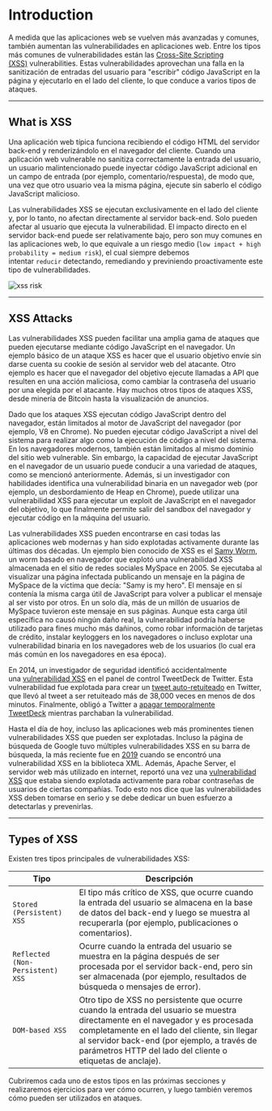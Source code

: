 # Introduction

A medida que las aplicaciones web se vuelven más avanzadas y comunes, también aumentan las vulnerabilidades en aplicaciones web. Entre los tipos más comunes de vulnerabilidades están las [Cross-Site Scripting (XSS)](https://owasp.org/www-community/attacks/xss/) vulnerabilities. Estas vulnerabilidades aprovechan una falla en la sanitización de entradas del usuario para "escribir" código JavaScript en la página y ejecutarlo en el lado del cliente, lo que conduce a varios tipos de ataques.

---

## What is XSS

Una aplicación web típica funciona recibiendo el código HTML del servidor back-end y renderizándolo en el navegador del cliente. Cuando una aplicación web vulnerable no sanitiza correctamente la entrada del usuario, un usuario malintencionado puede inyectar código JavaScript adicional en un campo de entrada (por ejemplo, comentario/respuesta), de modo que, una vez que otro usuario vea la misma página, ejecute sin saberlo el código JavaScript malicioso.

Las vulnerabilidades XSS se ejecutan exclusivamente en el lado del cliente y, por lo tanto, no afectan directamente al servidor back-end. Solo pueden afectar al usuario que ejecuta la vulnerabilidad. El impacto directo en el servidor back-end puede ser relativamente bajo, pero son muy comunes en las aplicaciones web, lo que equivale a un riesgo medio (`low impact + high probability = medium risk`), el cual siempre debemos intentar `reducir` detectando, remediando y previniendo proactivamente este tipo de vulnerabilidades.

![xss risk](https://academy.hackthebox.com/storage/modules/103/xss_risk_chart_1.jpg)

---

## XSS Attacks

Las vulnerabilidades XSS pueden facilitar una amplia gama de ataques que pueden ejecutarse mediante código JavaScript en el navegador. Un ejemplo básico de un ataque XSS es hacer que el usuario objetivo envíe sin darse cuenta su cookie de sesión al servidor web del atacante. Otro ejemplo es hacer que el navegador del objetivo ejecute llamadas a API que resulten en una acción maliciosa, como cambiar la contraseña del usuario por una elegida por el atacante. Hay muchos otros tipos de ataques XSS, desde minería de Bitcoin hasta la visualización de anuncios.

Dado que los ataques XSS ejecutan código JavaScript dentro del navegador, están limitados al motor de JavaScript del navegador (por ejemplo, V8 en Chrome). No pueden ejecutar código JavaScript a nivel del sistema para realizar algo como la ejecución de código a nivel del sistema. En los navegadores modernos, también están limitados al mismo dominio del sitio web vulnerable. Sin embargo, la capacidad de ejecutar JavaScript en el navegador de un usuario puede conducir a una variedad de ataques, como se mencionó anteriormente. Además, si un investigador con habilidades identifica una vulnerabilidad binaria en un navegador web (por ejemplo, un desbordamiento de Heap en Chrome), puede utilizar una vulnerabilidad XSS para ejecutar un exploit de JavaScript en el navegador del objetivo, lo que finalmente permite salir del sandbox del navegador y ejecutar código en la máquina del usuario.

Las vulnerabilidades XSS pueden encontrarse en casi todas las aplicaciones web modernas y han sido explotadas activamente durante las últimas dos décadas. Un ejemplo bien conocido de XSS es el [Samy Worm](https://en.wikipedia.org/wiki/Samy_(computer_worm)), un worm basado en navegador que explotó una vulnerabilidad XSS almacenada en el sitio de redes sociales MySpace en 2005. Se ejecutaba al visualizar una página infectada publicando un mensaje en la página de MySpace de la víctima que decía: "Samy is my hero". El mensaje en sí contenía la misma carga útil de JavaScript para volver a publicar el mensaje al ser visto por otros. En un solo día, más de un millón de usuarios de MySpace tuvieron este mensaje en sus páginas. Aunque esta carga útil específica no causó ningún daño real, la vulnerabilidad podría haberse utilizado para fines mucho más dañinos, como robar información de tarjetas de crédito, instalar keyloggers en los navegadores o incluso explotar una vulnerabilidad binaria en los navegadores web de los usuarios (lo cual era más común en los navegadores en esa época).

En 2014, un investigador de seguridad identificó accidentalmente una [vulnerabilidad XSS](https://blog.sucuri.net/2014/06/serious-cross-site-scripting-vulnerability-in-tweetdeck-twitter.html) en el panel de control TweetDeck de Twitter. Esta vulnerabilidad fue explotada para crear un [tweet auto-retuiteado](https://twitter.com/derGeruhn/status/476764918763749376) en Twitter, que llevó al tweet a ser retuiteado más de 38,000 veces en menos de dos minutos. Finalmente, obligó a Twitter a [apagar temporalmente TweetDeck](https://www.theguardian.com/technology/2014/jun/11/twitter-tweetdeck-xss-flaw-users-vulnerable) mientras parchaban la vulnerabilidad.

Hasta el día de hoy, incluso las aplicaciones web más prominentes tienen vulnerabilidades XSS que pueden ser explotadas. Incluso la página de búsqueda de Google tuvo múltiples vulnerabilidades XSS en su barra de búsqueda, la más reciente fue en [2019](https://www.acunetix.com/blog/web-security-zone/mutation-xss-in-google-search/) cuando se encontró una vulnerabilidad XSS en la biblioteca XML. Además, Apache Server, el servidor web más utilizado en internet, reportó una vez una [vulnerabilidad XSS](https://blogs.apache.org/infra/entry/apache_org_04_09_2010) que estaba siendo explotada activamente para robar contraseñas de usuarios de ciertas compañías. Todo esto nos dice que las vulnerabilidades XSS deben tomarse en serio y se debe dedicar un buen esfuerzo a detectarlas y prevenirlas.

---

## Types of XSS

Existen tres tipos principales de vulnerabilidades XSS:

|Tipo|Descripción|
|---|---|
|`Stored (Persistent) XSS`|El tipo más crítico de XSS, que ocurre cuando la entrada del usuario se almacena en la base de datos del back-end y luego se muestra al recuperarla (por ejemplo, publicaciones o comentarios).|
|`Reflected (Non-Persistent) XSS`|Ocurre cuando la entrada del usuario se muestra en la página después de ser procesada por el servidor back-end, pero sin ser almacenada (por ejemplo, resultados de búsqueda o mensajes de error).|
|`DOM-based XSS`|Otro tipo de XSS no persistente que ocurre cuando la entrada del usuario se muestra directamente en el navegador y es procesada completamente en el lado del cliente, sin llegar al servidor back-end (por ejemplo, a través de parámetros HTTP del lado del cliente o etiquetas de anclaje).|

Cubriremos cada uno de estos tipos en las próximas secciones y realizaremos ejercicios para ver cómo ocurren, y luego también veremos cómo pueden ser utilizados en ataques.